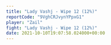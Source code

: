 ```yaml
---
title: "Lady Vashj - Wipe 12 (12%)"
reportCode: "9VghCRJvynYPpxG1"
player: "Zail"
fight: "Lady Vashj - Wipe 12 (12%)"
date: 2021-10-10T19:07:58.024000+00:00
---
```

